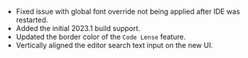 - Fixed issue with global font override not being applied after IDE was restarted.
- Added the initial 2023.1 build support. 
- Updated the border color of the `Code Lense` feature.
- Vertically aligned the editor search text input on the new UI.